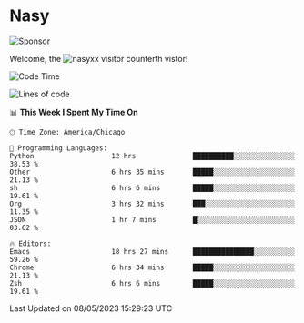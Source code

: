 # Nasy

<!--
<p align="center">
<img height="200" src="https://github-readme-stats.vercel.app/api?username=nasyxx&count_private=true&show_icons=true&theme=dracula&include_all_commits=true"/>
<img height="200" src="https://github-readme-stats.vercel.app/api/top-langs/?username=nasyxx&theme=dracula&hide=html,jupyter+notebook&count_private=true&show_icons=true"/>
</p>

  
----------------
-->

![Sponsor](https://img.shields.io/static/v1.svg?label=Sponsor&message=%E2%9D%A4&logo=GitHub&style=flat&color=pink)
 
Welcome, the ![nasyxx visitor counter](https://count.getloli.com/get/@nasyxx?theme=rule34)th vistor!
 
<!--START_SECTION:waka-->
![Code Time](http://img.shields.io/badge/Code%20Time-3%2C497%20hrs%2025%20mins-blue)

![Lines of code](https://img.shields.io/badge/From%20Hello%20World%20I%27ve%20Written-6.2%20million%20lines%20of%20code-blue)

📊 **This Week I Spent My Time On** 

```text
🕑︎ Time Zone: America/Chicago

💬 Programming Languages: 
Python                   12 hrs              ██████████░░░░░░░░░░░░░░░   38.53 % 
Other                    6 hrs 35 mins       █████░░░░░░░░░░░░░░░░░░░░   21.13 % 
sh                       6 hrs 6 mins        █████░░░░░░░░░░░░░░░░░░░░   19.61 % 
Org                      3 hrs 32 mins       ███░░░░░░░░░░░░░░░░░░░░░░   11.35 % 
JSON                     1 hr 7 mins         █░░░░░░░░░░░░░░░░░░░░░░░░   03.62 % 

🔥 Editors: 
Emacs                    18 hrs 27 mins      ███████████████░░░░░░░░░░   59.26 % 
Chrome                   6 hrs 34 mins       █████░░░░░░░░░░░░░░░░░░░░   21.13 % 
Zsh                      6 hrs 6 mins        █████░░░░░░░░░░░░░░░░░░░░   19.61 % 
```


 Last Updated on 08/05/2023 15:29:23 UTC
<!--END_SECTION:waka-->

<!-- ![visitors](https://visitor-badge.laobi.icu/badge?page_id=nasyxx.nasyxx) -->
